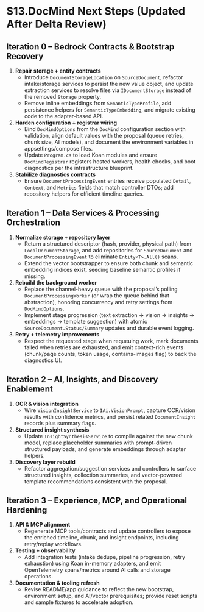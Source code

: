 # S13.DocMind Next Steps (Updated After Delta Review)

## Iteration 0 – Bedrock Contracts & Bootstrap Recovery
1. **Repair storage + entity contracts**
   - Introduce `DocumentStorageLocation` on `SourceDocument`, refactor intake/storage services to persist the new value object, and update extraction services to resolve files via `IDocumentStorage` instead of the removed `Storage` property.
   - Remove inline embeddings from `SemanticTypeProfile`, add persistence helpers for `SemanticTypeEmbedding`, and migrate existing code to the adapter-based API.
2. **Harden configuration + registrar wiring**
   - Bind `DocMindOptions` from the `DocMind` configuration section with validation, align default values with the proposal (queue retries, chunk size, AI models), and document the environment variables in appsettings/compose files.
   - Update `Program.cs` to load Koan modules and ensure `DocMindRegistrar` registers hosted workers, health checks, and boot diagnostics per the infrastructure blueprint.
3. **Stabilize diagnostics contracts**
   - Ensure `DocumentProcessingEvent` entries receive populated `Detail`, `Context`, and `Metrics` fields that match controller DTOs; add repository helpers for efficient timeline queries.

## Iteration 1 – Data Services & Processing Orchestration
1. **Normalize storage + repository layer**
   - Return a structured descriptor (hash, provider, physical path) from `LocalDocumentStorage`, and add repositories for `SourceDocument` and `DocumentProcessingEvent` to eliminate `Entity<T>.All()` scans.
   - Extend the vector bootstrapper to ensure both chunk and semantic embedding indices exist, seeding baseline semantic profiles if missing.
2. **Rebuild the background worker**
   - Replace the channel-heavy queue with the proposal’s polling `DocumentProcessingWorker` (or wrap the queue behind that abstraction), honoring concurrency and retry settings from `DocMindOptions`.
   - Implement stage progression (text extraction → vision → insights → embeddings → template suggestion) with atomic `SourceDocument.Status/Summary` updates and durable event logging.
3. **Retry + telemetry improvements**
   - Respect the requested stage when requeuing work, mark documents failed when retries are exhausted, and emit context-rich events (chunk/page counts, token usage, contains-images flag) to back the diagnostics UI.

## Iteration 2 – AI, Insights, and Discovery Enablement
1. **OCR & vision integration**
   - Wire `VisionInsightService` to `IAi.VisionPrompt`, capture OCR/vision results with confidence metrics, and persist related `DocumentInsight` records plus summary flags.
2. **Structured insight synthesis**
   - Update `InsightSynthesisService` to compile against the new chunk model, replace placeholder summaries with prompt-driven structured payloads, and generate embeddings through adapter helpers.
3. **Discovery layer rebuild**
   - Refactor aggregation/suggestion services and controllers to surface structured insights, collection summaries, and vector-powered template recommendations consistent with the proposal.

## Iteration 3 – Experience, MCP, and Operational Hardening
1. **API & MCP alignment**
   - Regenerate MCP tools/contracts and update controllers to expose the enriched timeline, chunk, and insight endpoints, including retry/replay workflows.
2. **Testing + observability**
   - Add integration tests (intake dedupe, pipeline progression, retry exhaustion) using Koan in-memory adapters, and emit OpenTelemetry spans/metrics around AI calls and storage operations.
3. **Documentation & tooling refresh**
   - Revise README/app guidance to reflect the new bootstrap, environment setup, and AI/vector prerequisites; provide reset scripts and sample fixtures to accelerate adoption.
